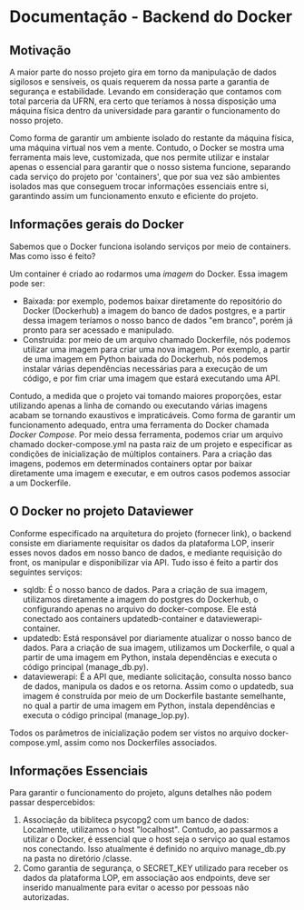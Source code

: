 # Documentação - Backend do Docker

## Motivação

A maior parte do nosso projeto gira em torno da manipulação de dados sigilosos e sensíveis, os quais requerem da nossa parte a garantia de segurança e estabilidade. Levando em consideração que contamos com total parceria da UFRN, era certo que teríamos à nossa disposição uma máquina física dentro da universidade para garantir o funcionamento do nosso projeto.

Como forma de garantir um ambiente isolado do restante da máquina física, uma máquina virtual nos vem a mente. Contudo, o Docker se mostra uma ferramenta mais leve, customizada, que nos permite utilizar e instalar apenas o essencial para garantir que o nosso sistema funcione, separando cada serviço do projeto por 'containers', que por sua vez são ambientes isolados mas que conseguem trocar informações essenciais entre si, garantindo assim um funcionamento enxuto e eficiente do projeto.

## Informações gerais do Docker

Sabemos que o Docker funciona isolando serviços por meio de containers. Mas como isso é feito?

Um container é criado ao rodarmos uma *imagem* do Docker. Essa imagem pode ser:
* Baixada: por exemplo, podemos baixar diretamente do repositório do Docker (Dockerhub) a imagem do banco de dados postgres, e a partir dessa imagem teríamos o nosso banco de dados "em branco", porém já pronto para ser acessado e manipulado.
* Construída: por meio de um arquivo chamado Dockerfile, nós podemos utilizar uma imagem para criar uma nova imagem. Por exemplo, a partir de uma imagem em Python baixada do Dockerhub, nós podemos instalar várias dependências necessárias para a execução de um código, e por fim criar uma imagem que estará executando uma API.

Contudo, a medida que o projeto vai tomando maiores proporções, estar utilizando apenas a linha de comando ou executando várias imagens acabam se tornando exaustivos e impraticáveis. Como forma de garantir um funcionamento adequado, entra uma ferramenta do Docker chamada *Docker Compose*. Por meio dessa ferramenta, podemos criar um arquivo chamado docker-compose.yml na pasta raiz de um projeto e especificar as condições de inicialização de múltiplos containers. Para a criação das imagens, podemos em determinados containers optar por baixar diretamente uma imagem e executar, e em outros casos podemos associar a um Dockerfile.

## O Docker no projeto Dataviewer

Conforme especificado na arquitetura do projeto (fornecer link), o backend consiste em diariamente requisitar os dados da plataforma LOP, inserir esses novos dados em nosso banco de dados, e mediante requisição do front, os manipular e disponibilizar via API. Tudo isso é feito a partir dos seguintes serviços:
* sqldb: É o nosso banco de dados. Para a criação de sua imagem, utilizamos diretamente a imagem do postgres do Dockerhub, o configurando apenas no arquivo do docker-compose. Ele está conectado aos containers updatedb-container e dataviewerapi-container.
* updatedb: Está responsável por diariamente atualizar o nosso banco de dados. Para a criação de sua imagem, utilizamos um Dockerfile, o qual a partir de uma imagem em Python, instala dependências e executa o código principal (manage_db.py).
* dataviewerapi: É a API que, mediante solicitação, consulta nosso banco de dados, manipula os dados e os retorna. Assim como o updatedb, sua imagem é construída por meio de um Dockerfile bastante semelhante, no qual a partir de uma imagem em Python, instala dependências e executa o código principal (manage_lop.py).

Todos os parâmetros de inicialização podem ser vistos no arquivo docker-compose.yml, assim como nos Dockerfiles associados.

## Informações Essenciais

Para garantir o funcionamento do projeto, alguns detalhes não podem passar despercebidos:

1. Associação da bibliteca psycopg2 com um banco de dados: Localmente, utilizamos o host "localhost". Contudo, ao passarmos a utilizar o Docker, é essencial que o host seja o serviço ao qual estamos nos conectando. Isso atualmente é definido no arquivo manage_db.py na pasta no diretório /classe.
2. Como garantia de segurança, o SECRET_KEY utilizado para receber os dados da plataforma LOP, em associação aos endpoints, deve ser inserido manualmente para evitar o acesso por pessoas não autorizadas.
